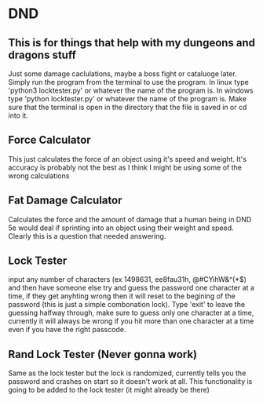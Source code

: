 # DND
This is for things that help with my dungeons and dragons stuff
------------------------------------
Just some damage caclulations, maybe a boss fight or cataluoge later. Simply run the program from the terminal to use the program.
In linux type 'python3 locktester.py' or whatever the name of the program is.
In windows type 'python locktester.py' or whatever the name of the program is. 
Make sure that the terminal is open in the directory that the file is saved in or cd into it. 


Force Calculator
------------------------------------
This just calculates the force of an object using it's speed and weight. It's accuracy is probably not the best as I think I might be using some of the wrong calculations

Fat Damage Calculator
------------------------------------
Calculates the force and the amount of damage that a human being in DND 5e would deal if sprinting into an object using their weight and speed. Clearly this is a question that needed answering. 

Lock Tester
-----------------------------------
input any number of characters (ex 1498631, ee8fau31h, @#CYihW&^(*$) and then have someone else try and guess the password one character at a time, if they get anyhting wrong then it will reset to the begining of the password (this is just a simple combonation lock). Type 'exit' to leave the guessing halfway through, make sure to guess only one character at a time, currently it will always be wrong if you hit more than one character at a time even if you have the right passcode. 

Rand Lock Tester (Never gonna work)
-----------------------------------
Same as the lock tester but the lock is randomized, currently tells you the password and crashes on start so it doesn't work at all. This functionality is going to be added to the lock tester (it might already be there)
